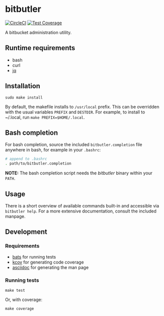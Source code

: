 # bitbutler

[![CircleCI](https://circleci.com/gh/particleflux/bitbutler.svg?style=shield&circle-token=74c58ba45e830a2ad198901aeabdd26224296412)](https://circleci.com/gh/particleflux/bitbutler)
[![Test Coverage](https://api.codeclimate.com/v1/badges/ab50914097740e4e3fad/test_coverage)](https://codeclimate.com/github/particleflux/bitbutler/test_coverage)

A bitbucket administration utility.

## Runtime requirements

* bash
* curl
* [jq]

## Installation

```
sudo make install
```

By default, the makefile installs to `/usr/local` prefix. This can be overridden
with the usual variables `PREFIX` and `DESTDIR`. For example, to install to
~/.local, run `make PREFIX=$HOME/.local`.

## Bash completion

For bash completion, source the included `bitbutler.completion` file anywhere in
bash, for example in your `.bashrc`:

```bash
# append to .bashrc
. path/to/bitbutler.completion
```

**NOTE:** The bash completion script needs the *bitbutler* binary within your
`PATH`.

## Usage

There is a short overview of available commands built-in and accessible via
`bitbutler help`. For a more extensive documentation, consult the included
manpage.

## Development

### Requirements

* [bats] for running tests
* [kcov] for generating code coverage
* [asciidoc] for generating the man page

### Running tests

```
make test
```

Or, with coverage:

```
make coverage
```

[jq]: https://stedolan.github.io/jq/
[bats]: https://github.com/bats-core/bats-core
[kcov]: https://github.com/SimonKagstrom/kcov
[asciidoc]: http://asciidoc.org/
